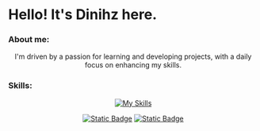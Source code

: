 # Hello! It's Dinihz here. 

### About me:

<div align="center">
    
I'm driven by a passion for learning and developing projects, with a daily focus on enhancing my skills.
   


</div>

### Skills:

<div align="center">
    
[![My Skills](https://skillicons.dev/icons?i=ts,js,react,html,css,figma,git,neovim,arch,linux)](https://github.com/Dinihz)

[![Static Badge](https://img.shields.io/badge/linkedin-242938)](https://www.linkedin.com/in/dinihz/)
[![Static Badge](https://img.shields.io/badge/email-242938)](mailto:dinihzcontato@gmail.com)
</div>

#
